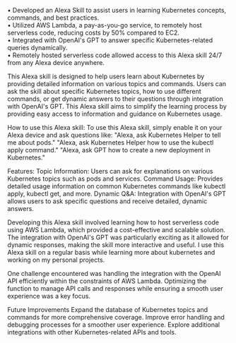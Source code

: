 • Developed an Alexa Skill to assist users in learning Kubernetes concepts, commands, and best practices.  
• Utilized AWS Lambda, a pay-as-you-go service, to remotely host serverless code, reducing costs by 50% compared to EC2.  
• Integrated with OpenAI's GPT to answer specific Kubernetes-related queries dynamically.  
• Remotely hosted serverless code allowed access to this Alexa skill 24/7 from any Alexa device anywhere.  

This Alexa skill is designed to help users learn about Kubernetes by providing detailed information on various topics and commands. Users can ask the skill about specific Kubernetes topics, how to use different commands, or get dynamic answers to their questions through integration with OpenAI's GPT. This Alexa skill aims to simplify the learning process by providing easy access to information and guidance on Kubernetes usage.

How to use this Alexa skill:
To use this Alexa skill, simply enable it on your Alexa device and ask questions like:
    "Alexa, ask Kubernetes Helper to tell me about pods."
    "Alexa, ask Kubernetes Helper how to use the kubectl apply command."
    "Alexa, ask GPT how to create a new deployment in Kubernetes."

Features:
Topic Information: Users can ask for explanations on various Kubernetes topics such as pods and services.
Command Usage: Provides detailed usage information on common Kubernetes commands like kubectl apply, kubectl get, and more.
Dynamic Q&A: Integration with OpenAI's GPT allows users to ask specific questions and receive detailed, dynamic answers.

Developing this Alexa skill involved learning how to host serverless code using AWS Lambda, which provided a cost-effective and scalable solution. The integration with OpenAI's GPT was particularly exciting as it allowed for dynamic responses, making the skill more interactive and useful. I use this Alexa skill on a regular basis while learning more
about kubernetes and working on my personal projects.

One challenge encountered was handling the integration with the OpenAI API efficiently within the constraints of AWS Lambda. Optimizing the function to manage API calls and responses while ensuring a smooth user experience was a key focus.

Future Improvements
    Expand the database of Kubernetes topics and commands for more comprehensive coverage.
    Improve error handling and debugging processes for a smoother user experience.
    Explore additional integrations with other Kubernetes-related APIs and tools.